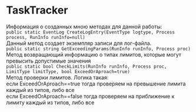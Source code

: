 # TaskTracker
Информация о созданных мною методах для данной работы:  
`public static EventLog CreateLogEntry(EventType logtype, Process process, RunInfo runInfo=null)`  
Данный метод создает экземпляр записи для лог-файла.  
`public static string GetExceedingParams(RunInfo runInfo, Process proc)`  
Метод возвращающий информацию о типах лимитов, которые могут превысить допустимые значения  
`public static bool CheckLimits(RunInfo runInfo, Process proc, LimitType limitType, bool ExceedOrAproach=true)`    
Метод проверки лимитов. Логика такая:  
если ExceedOrAproach==true тогда проверяем на превышение лимита каждый из типов, либо все  
если ExceedOrAproach==false тогда проверяем на приближение к лимиту каждый из типов, либо все  

